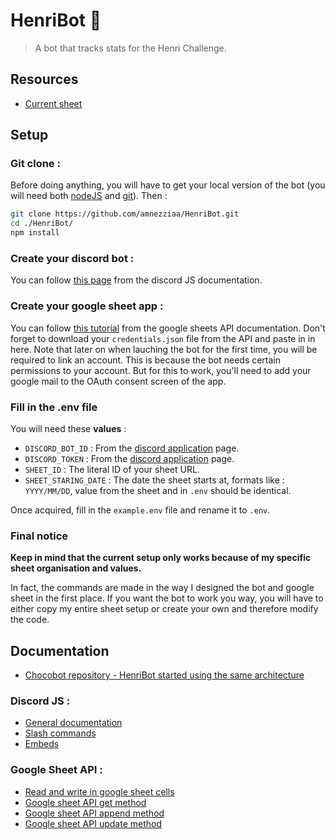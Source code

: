 # HenriBot 🍩
> A bot that tracks stats for the Henri Challenge.

## Resources

- [Current sheet](https://docs.google.com/spreadsheets/d/1_9VKhiAp9E4STmI9wpgV3mRElIXjzxhKiF9BlIiGNWM)

## Setup
### Git clone :
Before doing anything, you will have to get your local version of the bot (you will need both [nodeJS](https://nodejs.org/en/) and [git](https://git-scm.com/)). Then :
```sh
git clone https://github.com/amnezziaa/HenriBot.git
cd ./HenriBot/
npm install
```
### Create your discord bot :
You can follow [this page](https://discordjs.guide/preparations/setting-up-a-bot-application.html) from the discord JS documentation.
### Create your google sheet app :
You can follow [this tutorial](https://developers.google.com/sheets/api/quickstart/nodejs?hl=fr) from the google sheets API documentation.
Don't forget to download your `credentials.json` file from the API and paste in in here.
Note that later on when lauching the bot for the first time, you will be required to link an account. This is because the bot needs certain permissions to your account. But for this to work, you'll need to add your google mail to the OAuth consent screen of the app.
### Fill in the .env file
You will need these **values** :
- `DISCORD_BOT_ID` : From the [discord application](https://discord.com/developers/applications) page.
- `DISCORD_TOKEN` : From the [discord application](https://discord.com/developers/applications) page.
- `SHEET_ID` : The literal ID of your sheet URL.
- `SHEET_STARING_DATE` : The date the sheet starts at, formats like : `YYYY/MM/DD`, value from the sheet and in `.env` should be identical.

Once acquired, fill in the `example.env` file and rename it to `.env`.
### Final notice
**Keep in mind that the current setup only works because of my specific sheet organisation and values.**

In fact, the commands are made in the way I designed the bot and google sheet in the first place. If you want the bot to work you way, you will have to either copy my entire sheet setup or create your own and therefore modify the code.
## Documentation
- [Chocobot repository - HenriBot started using the same architecture](https://github.com/amnezziaa/ChocoBot)
### Discord JS :

- [General documentation](https://discord.js.org/#/docs/discord.js/main/general/welcome)
- [Slash commands](https://discordjs.guide/slash-commands/response-methods.html#ephemeral-responses)
- [Embeds](https://discordjs.guide/popular-topics/embeds.html#using-the-embed-constructor)
### Google Sheet API :

- [Read and write in google sheet cells](https://developers.google.com/sheets/api/guides/values?hl=fr)
- [Google sheet API get method](https://developers.google.com/sheets/api/reference/rest/v4/spreadsheets.values/get)
- [Google sheet API append method](https://developers.google.com/sheets/api/reference/rest/v4/spreadsheets.values/append)
- [Google sheet API update method](https://developers.google.com/sheets/api/reference/rest/v4/spreadsheets.values/update)
